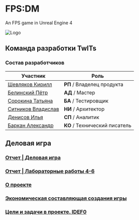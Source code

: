 # FPS:DM
An FPS game in Unreal Engine 4

![Logo](https://sun9-29.userapi.com/impg/oSe_VBWWTR6K5BFm564TGcNBBFbf05gDdGdQrg/8HOF71SPgbI.jpg?size=1280x640&quality=96&sign=f555efe2a2244aa927a57179864e57b4&type=album)

## Команда разработки TwITs

### Состав разработчиков
|Участник|Роль|
|--|--|
|[Шевляков Кирилл](https://github.com/Magystr/kirill.github.io)|**РП** / Владелец продукта|
|[Белинский Пётр](https://github.com/ARaskolnikoff/ARaskolnikoff.github.io)|**АД** / Мастер|
|[Сорокина Татьяна](https://github.com/TatyanaSor/TatyanaSor.github.io)|**БА** / Тестировщик|
|[Ситников Владислав](https://github.com/CblNCoBaKu/CblNCoBaKu.github.io)|**НИ** / Архитектор|
|[Денисов Илья](https://github.com/ilya0667/ilya0667.github.io)|**СП** / Аналитик|
|[Баркан Александр](https://github.com/AlexandrBarkan/Barkan.github.io)|**КО** / Технический писатель|

## Деловая игра

### [Отчет | Деловая игра](https://github.com/TwITs-Org/FPS-DM/wiki/Деловая-игра)

### [Отчет | Лабораторные работы 4-6](https://github.com/TwITs-Org/FPS-DM/wiki/Лабораторные-работы-4–6)

### [О проекте](https://github.com/TwITs-Org/FPS-DM/wiki/О-проекте)

### [Экономическая составляющая создания игры](https://github.com/TwITs-Org/FPS-DM/wiki/Экономическая-составляющая-создания-игры)

### [Цели и задачи в проекте. IDEF0](https://github.com/TwITs-Org/FPS-DM/wiki/Цели-и-задачи-в-проекте.-IDEF0)
